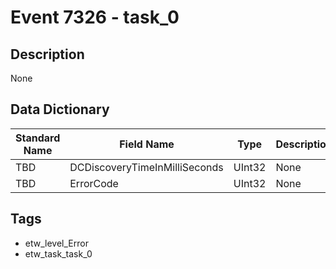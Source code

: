 # Event 7326 - task_0

## Description
None

## Data Dictionary
|Standard Name|Field Name|Type|Description|Sample Value|
|---|---|---|---|---|
|TBD|DCDiscoveryTimeInMilliSeconds|UInt32|None|`None`|
|TBD|ErrorCode|UInt32|None|`None`|

## Tags
* etw_level_Error
* etw_task_task_0
